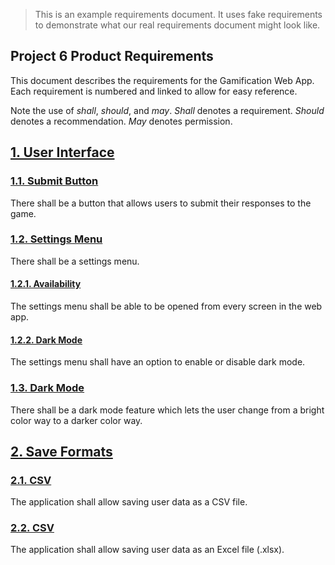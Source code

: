 > This is an example requirements document. It uses fake
> requirements to demonstrate what our real requirements
> document might look like.

## Project 6 Product Requirements

This document describes the requirements for the Gamification
Web App. Each requirement is numbered and linked to allow for
easy reference.

Note the use of _shall_, _should_, and _may_. _Shall_ denotes
a requirement. _Should_ denotes a recommendation. _May_ 
denotes permission.

## [1. User Interface](#ui)

### [1.1. Submit Button](#submit-button)
There shall be a button that allows users to submit their 
responses to the game.

### [1.2. Settings Menu](#settings-menu)
There shall be a settings menu.

#### [1.2.1. Availability](#settings-availability)
The settings menu shall be able to be opened from every screen 
in the web app.

#### [1.2.2. Dark Mode](#settings-dark-mode)
The settings menu shall have an option to enable or disable 
dark mode.

### [1.3. Dark Mode](#dark-mode)
There shall be a dark mode feature which lets the user change
from a bright color way to a darker color way.

## [2. Save Formats](#save-formats)

### [2.1. CSV](#save-csv)
The application shall allow saving user data as a CSV file.

### [2.2. CSV](#save-xlsx)
The application shall allow saving user data as an Excel file (.xlsx).